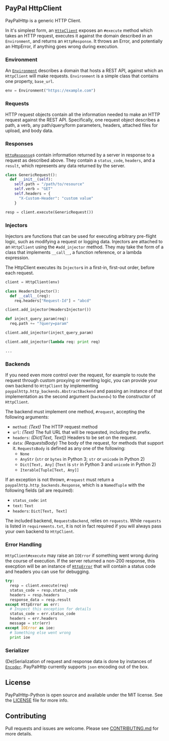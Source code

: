 ## PayPal HttpClient 
PayPalHttp is a generic HTTP Client.

In it's simplest form, an [`HttpClient`](paypalhttp/http_client.py) exposes an `#execute` method which takes an HTTP request, executes it against the domain described in an `Environment`, and returns an `HttpResponse`. It throws an Error, and potentially an HttpError, if anything goes wrong during execution.

### Environment

An [`Environment`](paypalhttp/environment.py) describes a domain that hosts a REST API, against which an `HttpClient` will make requests. `Environment` is a simple class that contains one property, `base_url`.

```py
env = Environment("https://example.com")
```

### Requests

HTTP request objects contain all the information needed to make an HTTP request against the REST API. Specifically, one request object describes a path, a verb, any path/query/form parameters, headers, attached files for upload, and body data.

### Responses

[`HttpResponse`](paypalhttp/http_response.py)s contain information returned by a server in response to a request as described above. They contain a `status_code`, `headers`, and a `result`, which represents any data returned by the server.

```py
class GenericRequest():
  def __init__(self):
    self.path = "/path/to/resource"
    self.verb = "GET"
    self.headers = {
      "X-Custom-Header": "custom value"
    }

resp = client.execute(GenericRequest())
```

### Injectors

Injectors are functions that can be used for executing arbitrary pre-flight logic, such as modifying a request or logging data. Injectors are attached to an `HttpClient` using the `#add_injector` method. They may take the form of a class that implements `__call__`, a function reference, or a lambda expression.

The HttpClient executes its `Injector`s in a first-in, first-out order, before each request.

```py
client = HttpClient(env)

class HeadersInjector():
  def __call__(req):
    req.headers["Request-Id"] = "abcd"

client.add_injector(HeadersInjector())

def inject_query_param(req):
  req.path += "?query=param"

client.add_injector(inject_query_param)

client.add_injector(lambda req: print req)

...
```

### Backends

If you need even more control over the request, for example to route the request through custom proxying or rewriting logic, you can provide your own backend to `HttpClient` by implementing `paypalhttp.http_backends.AbstractBackend` and passing an instance of that implementation as the second argument (`backend=`) to the constructor of `HttpClient`.

The backend must implement one method, `#request`, accepting the following arguments:

* `method`: _(Text)_ The HTTP request method
* `url`: _(Text)_ The full URL that will be requested, including the prefix.
* `headers`: _(Dict[Text, Text])_ Headers to be set on the request.
* `data`: _(RequestsBody)_ The body of the request, for methods that support it. `RequestsBody` is defined as any one of the following:
  * `None`
  * `AnyStr` (`str` or `bytes` in Python 3; `str` or `unicode` in Python 2)
  * `Dict[Text, Any]` (`Text` is `str` in Python 3 and `unicode` in Python 2)
  * `Iterable[Tuple[Text, Any]]`

If an exception is not thrown, `#request` must return a `paypalhttp.http_backends.Response`, which is a `NamedTuple` with the following fields (all are required):

* `status_code`: `int`
* `text`: `Text`
* `headers`: `Dict[Text, Text]`

The included backend, `RequestsBackend`, relies on `requests`. While `requests` is listed in `requirements.txt`, it is not in fact required if you will always pass your own backend to `HttpClient`.

### Error Handling

`HttpClient#execute` may raise an `IOError` if something went wrong during the course of execution. If the server returned a non-200 response, this execption will be an instance of [`HttpError`](paypalhttp/http_error.py) that will contain a status code and headers you can use for debugging. 

```py
try:
  resp = client.execute(req)
  status_code = resp.status_code
  headers = resp.headers
  response_data = resp.result
except HttpError as err:
  # Inspect this exception for details
  status_code = err.status_code
  headers = err.headers
  message = str(err)
except IOError as ioe:
  # Something else went wrong
  print ioe
```

### Serializer
(De)Serialization of request and response data is done by instances of [`Encoder`](paypalhttp/encoder.py). PayPalHttp currently supports `json` encoding out of the box.

## License
PayPalHttp-Python is open source and available under the MIT license. See the [LICENSE](./LICENSE) file for more info.

## Contributing
Pull requests and issues are welcome. Please see [CONTRIBUTING.md](./CONTRIBUTING.md) for more details.
